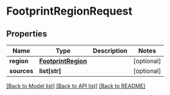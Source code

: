 # FootprintRegionRequest

## Properties
Name | Type | Description | Notes
------------ | ------------- | ------------- | -------------
**region** | [**FootprintRegion**](FootprintRegion.md) |  | [optional] 
**sources** | **list[str]** |  | [optional] 

[[Back to Model list]](../README.md#documentation-for-models) [[Back to API list]](../README.md#documentation-for-api-endpoints) [[Back to README]](../README.md)


